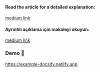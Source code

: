 #### Read the article for a detailed explanation: 
[medium link](https://medium.com/@melihsahin/the-fast-way-to-create-documents-docsify-b92397947512)

#### Ayrıntılı açıklama için makaleyi okuyun: 
[medium link](https://medium.com/@melihsahin/d%C3%B6k%C3%BCman-olu%C5%9Fturman%C4%B1n-h%C4%B1zl%C4%B1-yolu-docsify-84028e2975e4)


### Demo 🚀

https://example-docsify.netlify.app
